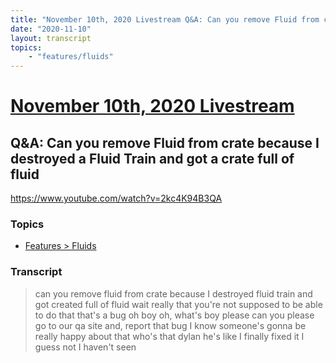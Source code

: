 ```yaml
---
title: "November 10th, 2020 Livestream Q&A: Can you remove Fluid from crate because I destroyed a Fluid Train and got a crate full of fluid"
date: "2020-11-10"
layout: transcript
topics:
    - "features/fluids"
---
```

# [November 10th, 2020 Livestream](../2020-11-10.md)
## Q&A: Can you remove Fluid from crate because I destroyed a Fluid Train and got a crate full of fluid
https://www.youtube.com/watch?v=2kc4K94B3QA

### Topics
* [Features > Fluids](../topics/features/fluids.md)

### Transcript

> can you remove fluid from crate because I destroyed fluid train and got created full of fluid wait really that you're not supposed to be able to do that that's a bug oh boy oh, what's boy please can you please go to our qa site and, report that bug I know someone's gonna be really happy about that who's that dylan he's like I finally fixed it I guess not I haven't seen
